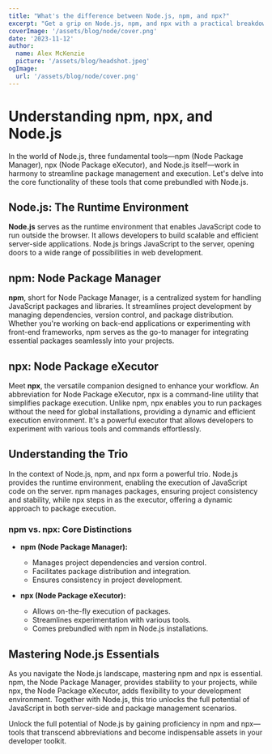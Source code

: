```yaml
---
title: "What's the difference between Node.js, npm, and npx?"
excerpt: "Get a grip on Node.js, npm, and npx with a practical breakdown of their roles in modern JavaScript development."
coverImage: '/assets/blog/node/cover.png'
date: '2023-11-12'
author:
  name: Alex McKenzie
  picture: '/assets/blog/headshot.jpeg'
ogImage:
  url: '/assets/blog/node/cover.png'
---
```


# Understanding npm, npx, and Node.js

In the world of Node.js, three fundamental tools—npm (Node Package Manager), npx (Node Package eXecutor), and Node.js itself—work in harmony to streamline package management and execution. Let's delve into the core functionality of these tools that come prebundled with Node.js.

## Node.js: The Runtime Environment

**Node.js** serves as the runtime environment that enables JavaScript code to run outside the browser. It allows developers to build scalable and efficient server-side applications. Node.js brings JavaScript to the server, opening doors to a wide range of possibilities in web development.

## npm: Node Package Manager

**npm**, short for Node Package Manager, is a centralized system for handling JavaScript packages and libraries. It streamlines project development by managing dependencies, version control, and package distribution. Whether you're working on back-end applications or experimenting with front-end frameworks, npm serves as the go-to manager for integrating essential packages seamlessly into your projects.

## npx: Node Package eXecutor

Meet **npx**, the versatile companion designed to enhance your workflow. An abbreviation for Node Package eXecutor, npx is a command-line utility that simplifies package execution. Unlike npm, npx enables you to run packages without the need for global installations, providing a dynamic and efficient execution environment. It's a powerful executor that allows developers to experiment with various tools and commands effortlessly.

## Understanding the Trio

In the context of Node.js, npm, and npx form a powerful trio. Node.js provides the runtime environment, enabling the execution of JavaScript code on the server. npm manages packages, ensuring project consistency and stability, while npx steps in as the executor, offering a dynamic approach to package execution.

### npm vs. npx: Core Distinctions

- **npm (Node Package Manager):**
  - Manages project dependencies and version control.
  - Facilitates package distribution and integration.
  - Ensures consistency in project development.

- **npx (Node Package eXecutor):**
  - Allows on-the-fly execution of packages.
  - Streamlines experimentation with various tools.
  - Comes prebundled with npm in Node.js installations.

## Mastering Node.js Essentials

As you navigate the Node.js landscape, mastering npm and npx is essential. npm, the Node Package Manager, provides stability to your projects, while npx, the Node Package eXecutor, adds flexibility to your development environment. Together with Node.js, this trio unlocks the full potential of JavaScript in both server-side and package management scenarios.

Unlock the full potential of Node.js by gaining proficiency in npm and npx—tools that transcend abbreviations and become indispensable assets in your developer toolkit.
